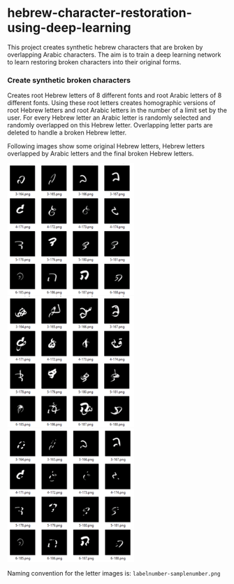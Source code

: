 # hebrew-character-restoration-using-deep-learning
This project creates synthetic hebrew characters that are broken by overlapping Arabic characters. The aim is to train a deep learning network to learn restoring broken characters into their original forms.
### Create synthetic broken characters
Creates root Hebrew letters of 8 different fonts and root Arabic letters of 8 different fonts. Using these root letters creates homographic versions of root Hebrew letters and root Arabic letters in the number of a limit set by the user.
For every Hebrew letter an Arabic letter is randomly selected and randomly overlapped on this Hebrew letter. Overlapping letter parts are deleted to handle a broken Hebrew letter.

Following images show some original Hebrew letters, Hebrew letters overlapped by Arabic letters and the final broken Hebrew letters.

<img src="/images/original-hebrew-letters.png" alt="drawing" width="290"/> <img src="/images/arabic-overlap-hebrew.png" alt="drawing" width="290"/> <img src="/images/broken-hebrew-letters.png" alt="drawing" width="290"/>

Naming convention for the letter images is: `labelnumber-samplenumber.png`
